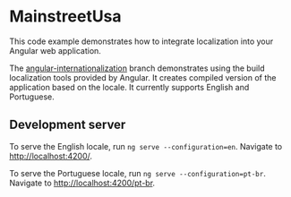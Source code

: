 # MainstreetUsa

This code example demonstrates how to integrate localization into your Angular web application.

The [angular-internationalization](https://github.com/KiltedCode/lets-get-local/tree/angular-internationalization) branch demonstrates using the build localization tools provided by Angular. It creates compiled version of the application based on the locale. It currently supports English and Portuguese.

## Development server

To serve the English locale, run `ng serve --configuration=en`. Navigate to [http://localhost:4200/](http://localhost:4200/).

To serve the Portuguese locale, run `ng serve --configuration=pt-br`. Navigate to [http://localhost:4200/pt-br](http://localhost:4200/pt-br).
